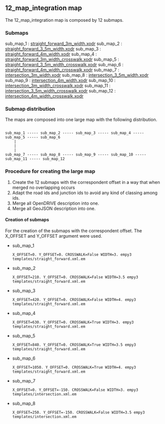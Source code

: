 ## 12_map_integration map


The 12_map_integration map is composed by 12 submaps.

### Submaps


sub_map_1 : [straight_forward_3m_width.xodr](../../resources/straight_forward/straight_forward_3m_width.xodr)
sub_map_2 : [straight_forward_3_5m_width.xodr](../../resources/straight_forward/straight_forward_3_5m_width.xodr)
sub_map_3 : [straight_forward_4m_width.xodr](../../resources/straight_forward/straight_forward_4m_width.xodr)
sub_map_4 : [straight_forward_3m_width_crosswalk.xodr](../../resources/straight_forward/straight_forward_3m_width_crosswalk.xodr)
sub_map_5 : [straight_forward_3_5m_width_crosswalk.xodr](../../resources/straight_forward/straight_forward_3_5m_width_crosswalk.xodr)
sub_map_6 : [straight_forward_4m_width_crosswalk.xodr](../../resources/straight_forward/straight_forward_4m_width_crosswalk.xodr)
sub_map_7 : [intersection_3m_width.xodr](../../resources/intersection/intersection_3m_width.xodr)
sub_map_8 : [intersection_3_5m_width.xodr](../../resources/intersection/intersection_3_5m_width.xodr)
sub_map_9 : [intersection_4m_width.xodr](../../resources/intersection/intersection_4m_width.xodr)
sub_map_10 : [intersection_3m_width_crosswalk.xodr](../../resources/intersection/intersection_3m_width_crosswalk.xodr)
sub_map_11 : [intersection_3_5m_width_crosswalk.xodr](../../resources/intersection/intersection_3_5m_width_crosswalk.xodr)
sub_map_12 : [intersection_4m_width_crosswalk.xodr](../../resources/intersection/intersection_4m_width_crosswalk.xodr)

### Submap distribution


The maps are composed into one large map with the following distribution.

```

sub_map_1 ----- sub_map_2 ----- sub_map_3 ----- sub_map_4 ----- sub_map_5 ----- sub_map_6
    |
    |
    |
sub_map_7 ----- sub_map_8 ----- sub_map_9 ----- sub_map_10 ----- sub_map_11 ----- sub_map_12
```

### Procedure for creating the large map

1. Create the 12 submaps with the correspondent offset in a way that when merged no overlapping occurs
2. Adapt the road ids and junction ids to avoid any kind of classing among ids.
3. Merge all OpenDRIVE description into one.
4. Merge all GeoJSON description into one.

#### Creation of submaps

For the creation of the submaps with the correspondent offset. The X_OFFSET and Y_OFFSET argument were used.


- sub_map_1
  ```
  X_OFFSET=0. Y_OFFSET=0. CROSSWALK=False WIDTH=3. empy3 templates/straight_forward.xml.em
  ```
- sub_map_2
  ```
  X_OFFSET=210. Y_OFFSET=0. CROSSWALK=False WIDTH=3.5 empy3 templates/straight_forward.xml.em
  ```
- sub_map_3
  ```
  X_OFFSET=420. Y_OFFSET=0. CROSSWALK=False WIDTH=4. empy3 templates/straight_forward.xml.em
  ```
- sub_map_4
  ```
  X_OFFSET=630. Y_OFFSET=0. CROSSWALK=True WIDTH=3. empy3 templates/straight_forward.xml.em
  ```
- sub_map_5
  ```
  X_OFFSET=840. Y_OFFSET=0. CROSSWALK=True WIDTH=3.5 empy3 templates/straight_forward.xml.em
  ```
- sub_map_6
  ```
  X_OFFSET=1050. Y_OFFSET=0. CROSSWALK=True WIDTH=4. empy3 templates/straight_forward.xml.em
  ```
- sub_map_7
  ```
  X_OFFSET=0. Y_OFFSET=-150. CROSSWALK=False WIDTH=3. empy3 templates/intersection.xml.em
  ```
- sub_map_8
  ```
  X_OFFSET=250. Y_OFFSET=-150. CROSSWALK=False WIDTH=3.5 empy3 templates/intersection.xml.em
  ```



